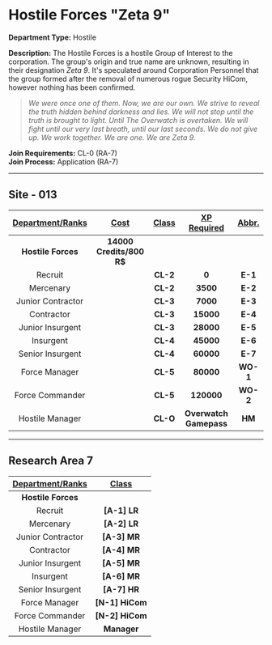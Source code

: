 # Hostile Forces "Zeta 9"

**Department Type:** Hostile

**Description:** The Hostile Forces is a hostile Group of Interest to the corporation. The group's origin and true name are unknown, resulting in their designation *Zeta 9*. It's speculated around Corporation Personnel that the group formed after the removal of numerous rogue Security HiCom, however nothing has been confirmed. 

> *We were once one of them. Now, we are our own. We strive to reveal the truth hidden behind darkness and lies. We will not stop until the truth is brought to light. Until The Overwatch is overtaken. We will fight until our very last breath, until our last seconds. We do not give up. We work together. We are one. We are Zeta 9.*

**Join Requirements:** CL-0 (RA-7)  
**Join Process:** Application (RA-7)

---

## Site - 013

| **<ins>Department/Ranks</ins>** | **<ins>Cost</ins>** | **<ins>Class</ins>** | **<ins>XP Required</ins>** | **<ins>Abbr.</ins>** |
|:---:|:---:|:---:|:---:|:---:|
| **Hostile Forces** | **14000 Credits/800 R$** |  |  |  |
| Recruit |  | **CL-2** | **0** | **E-1** |
| Mercenary |  | **CL-2** | **3500** | **E-2** |
| Junior Contractor |  | **CL-3** | **7000** | **E-3** |
| Contractor |  | **CL-3** | **15000** | **E-4** |
| Junior Insurgent |  | **CL-3** | **28000** | **E-5** |
| Insurgent |  | **CL-4** | **45000** | **E-6** |
| Senior Insurgent |  | **CL-4** | **60000** | **E-7** |
| Force Manager |  | **CL-5** | **80000** | **WO-1** |
| Force Commander |  | **CL-5** | **120000** | **WO-2** |
| Hostile Manager |  | **CL-O** | **Overwatch Gamepass** | **HM** |
---

## Research Area 7
| **<ins>Department/Ranks</ins>** | **<ins>Class</ins>** |
|:---:|:---:|
| **Hostile Forces** |  |
| Recruit | **[A-1] LR** |
| Mercenary | **[A-2] LR** |
| Junior Contractor | **[A-3] MR** |
| Contractor | **[A-4] MR** |
| Junior Insurgent | **[A-5] MR** |
| Insurgent | **[A-6] MR** |
| Senior Insurgent | **[A-7] HR** |
| Force Manager | **[N-1] HiCom** |
| Force Commander | **[N-2] HiCom** |
| Hostile Manager | **Manager** |

